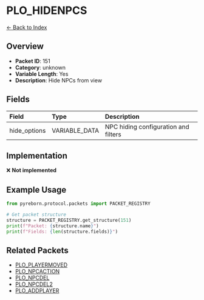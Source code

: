 # PLO_HIDENPCS

[← Back to Index](../index.md)

## Overview

- **Packet ID**: 151
- **Category**: unknown
- **Variable Length**: Yes
- **Description**: Hide NPCs from view

## Fields

| Field | Type | Description |
|:------|:-----|:------------|
| hide_options | VARIABLE_DATA | NPC hiding configuration and filters |

## Implementation

❌ **Not implemented**

## Example Usage

```python
from pyreborn.protocol.packets import PACKET_REGISTRY

# Get packet structure
structure = PACKET_REGISTRY.get_structure(151)
print(f"Packet: {structure.name}")
print(f"Fields: {len(structure.fields)}")
```

## Related Packets

- [PLO_PLAYERMOVED](PLO_PLAYERMOVED.md)
- [PLO_NPCACTION](PLO_NPCACTION.md)
- [PLO_NPCDEL](PLO_NPCDEL.md)
- [PLO_NPCDEL2](PLO_NPCDEL2.md)
- [PLO_ADDPLAYER](PLO_ADDPLAYER.md)
